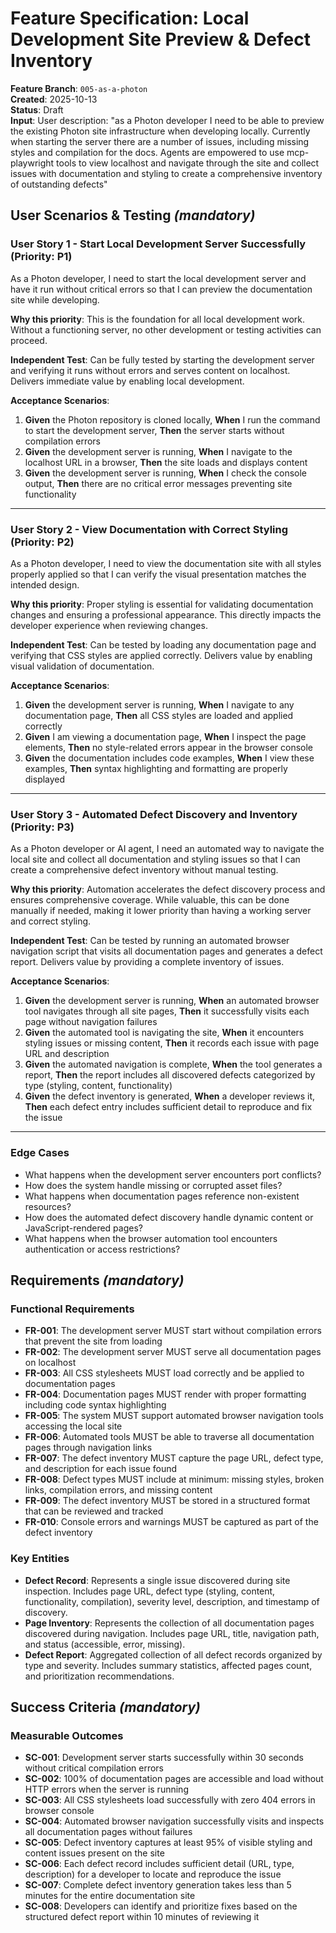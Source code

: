 # Feature Specification: Local Development Site Preview & Defect Inventory

**Feature Branch**: `005-as-a-photon`  
**Created**: 2025-10-13  
**Status**: Draft  
**Input**: User description: "as a Photon developer I need to be able to preview the existing Photon site infrastructure when developing locally. Currently when starting the server there are a number of issues, including missing styles and compilation for the docs. Agents are empowered to use mcp-playwright tools to view localhost and navigate through the site and collect issues with documentation and styling to create a comprehensive inventory of outstanding defects"

## User Scenarios & Testing *(mandatory)*

### User Story 1 - Start Local Development Server Successfully (Priority: P1)

As a Photon developer, I need to start the local development server and have it run without critical errors so that I can preview the documentation site while developing.

**Why this priority**: This is the foundation for all local development work. Without a functioning server, no other development or testing activities can proceed.

**Independent Test**: Can be fully tested by starting the development server and verifying it runs without errors and serves content on localhost. Delivers immediate value by enabling local development.

**Acceptance Scenarios**:

1. **Given** the Photon repository is cloned locally, **When** I run the command to start the development server, **Then** the server starts without compilation errors
2. **Given** the development server is running, **When** I navigate to the localhost URL in a browser, **Then** the site loads and displays content
3. **Given** the development server is running, **When** I check the console output, **Then** there are no critical error messages preventing site functionality

---

### User Story 2 - View Documentation with Correct Styling (Priority: P2)

As a Photon developer, I need to view the documentation site with all styles properly applied so that I can verify the visual presentation matches the intended design.

**Why this priority**: Proper styling is essential for validating documentation changes and ensuring a professional appearance. This directly impacts the developer experience when reviewing changes.

**Independent Test**: Can be tested by loading any documentation page and verifying that CSS styles are applied correctly. Delivers value by enabling visual validation of documentation.

**Acceptance Scenarios**:

1. **Given** the development server is running, **When** I navigate to any documentation page, **Then** all CSS styles are loaded and applied correctly
2. **Given** I am viewing a documentation page, **When** I inspect the page elements, **Then** no style-related errors appear in the browser console
3. **Given** the documentation includes code examples, **When** I view these examples, **Then** syntax highlighting and formatting are properly displayed

---

### User Story 3 - Automated Defect Discovery and Inventory (Priority: P3)

As a Photon developer or AI agent, I need an automated way to navigate the local site and collect all documentation and styling issues so that I can create a comprehensive defect inventory without manual testing.

**Why this priority**: Automation accelerates the defect discovery process and ensures comprehensive coverage. While valuable, this can be done manually if needed, making it lower priority than having a working server and correct styling.

**Independent Test**: Can be tested by running an automated browser navigation script that visits all documentation pages and generates a defect report. Delivers value by providing a complete inventory of issues.

**Acceptance Scenarios**:

1. **Given** the development server is running, **When** an automated browser tool navigates through all site pages, **Then** it successfully visits each page without navigation failures
2. **Given** the automated tool is navigating the site, **When** it encounters styling issues or missing content, **Then** it records each issue with page URL and description
3. **Given** the automated navigation is complete, **When** the tool generates a report, **Then** the report includes all discovered defects categorized by type (styling, content, functionality)
4. **Given** the defect inventory is generated, **When** a developer reviews it, **Then** each defect entry includes sufficient detail to reproduce and fix the issue

---

### Edge Cases

- What happens when the development server encounters port conflicts?
- How does the system handle missing or corrupted asset files?
- What happens when documentation pages reference non-existent resources?
- How does the automated defect discovery handle dynamic content or JavaScript-rendered pages?
- What happens when the browser automation tool encounters authentication or access restrictions?

## Requirements *(mandatory)*

### Functional Requirements

- **FR-001**: The development server MUST start without compilation errors that prevent the site from loading
- **FR-002**: The development server MUST serve all documentation pages on localhost
- **FR-003**: All CSS stylesheets MUST load correctly and be applied to documentation pages
- **FR-004**: Documentation pages MUST render with proper formatting including code syntax highlighting
- **FR-005**: The system MUST support automated browser navigation tools accessing the local site
- **FR-006**: Automated tools MUST be able to traverse all documentation pages through navigation links
- **FR-007**: The defect inventory MUST capture the page URL, defect type, and description for each issue found
- **FR-008**: Defect types MUST include at minimum: missing styles, broken links, compilation errors, and missing content
- **FR-009**: The defect inventory MUST be stored in a structured format that can be reviewed and tracked
- **FR-010**: Console errors and warnings MUST be captured as part of the defect inventory

### Key Entities

- **Defect Record**: Represents a single issue discovered during site inspection. Includes page URL, defect type (styling, content, functionality, compilation), severity level, description, and timestamp of discovery.
- **Page Inventory**: Represents the collection of all documentation pages discovered during navigation. Includes page URL, title, navigation path, and status (accessible, error, missing).
- **Defect Report**: Aggregated collection of all defect records organized by type and severity. Includes summary statistics, affected pages count, and prioritization recommendations.

## Success Criteria *(mandatory)*

### Measurable Outcomes

- **SC-001**: Development server starts successfully within 30 seconds without critical compilation errors
- **SC-002**: 100% of documentation pages are accessible and load without HTTP errors when the server is running
- **SC-003**: All CSS stylesheets load successfully with zero 404 errors in browser console
- **SC-004**: Automated browser navigation successfully visits and inspects all documentation pages without failures
- **SC-005**: Defect inventory captures at least 95% of visible styling and content issues present on the site
- **SC-006**: Each defect record includes sufficient detail (URL, type, description) for a developer to locate and reproduce the issue
- **SC-007**: Complete defect inventory generation takes less than 5 minutes for the entire documentation site
- **SC-008**: Developers can identify and prioritize fixes based on the structured defect report within 10 minutes of reviewing it
